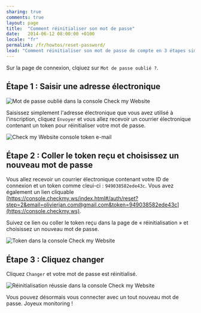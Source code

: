 ```yaml
---
sharing: true
comments: true
layout: page
title:  "Comment réinitialiser son mot de passe"
date:   2014-06-12 08:00:00 +0100
locale: "fr"
permalink: /fr/howtos/reset-password/
lead: "Comment réinitialiser son mot de passe de compte en 3 étapes simples."
---
```


Sur la page de connexion, clqiuez sur `Mot de passe oublié ?`.

## Étape 1 : Saisir une adresse électronique

![Mot de passe oublié dans la console Check my Website](/assets/img/fullsize/en/howtos/reset-password/reset-password.png)

Saisissez simplement l'adresse électronique que vous avez utilisé à l'inscription, cliquez `Envoyer` et vous allez recevoir un courrier électronique contenant un token pour réinitialiser votre mot de passe.

![Check my Website console token e-mail](/assets/img/fullsize/en/howtos/reset-password/token-sent.png)

## Étape 2 : Coller le token reçu et choisissez un nouveau mot de passe

Vous allez recevoir un courrier électronique contenant votre ID de connexion et un token comme cleui-ci : `949038582ede43c`. Vous avez également un lien cliquable [https://console.checkmy.ws/index.html#/auth/reset?step=2&email=olivierjan.com@gmail.com&token=949038582ede43c](https://console.checkmy.ws).

Suivez ce lien ou coller le token reçu dans la page de « réinitialisation » et choisissez un nouveau mot de passe.

![Token dans la console Check my Website](/assets/img/fullsize/en/howtos/reset-password/token-screen.png)

## Étape 3 : Cliquez changer

Cliquez `Changer` et votre mot de passe est réinitialisé.

![Réinitialisation réussie dans la console Check my Website](/assets/img/fullsize/en/howtos/reset-password/reset-successfull.png)

Vous pouvez désormais vous connecter avec un tout nouveau mot de passe. Joyeux monitoring !
